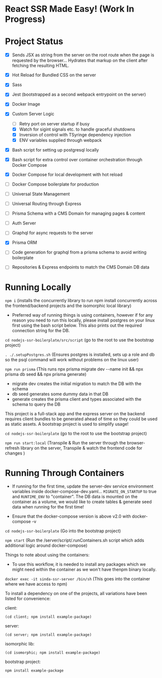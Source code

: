 # React SSR Made Easy! (Work In Progress)

# Project Status
- [x] Sends JSX as string from the server on the root route when the page is requested by the browser... Hydrates that markup on the client after fetching the resulting HTML.
- [x] Hot Reload for Bundled CSS on the server
- [x] Sass
- [x] Jest (bootstrapped as a second webpack entrypoint on the server) 
- [x] Docker Image
- [x] Custom Server Logic
     - [ ] Retry port on server startup if busy
     - [x] Watch for sigint signals etc. to handle graceful shutdowns
     - [x] Inversion of control with TSyringe dependency injection
     - [x] ENV variables supplied through webpack
- [x] Bash script for setting up postgresql locally
- [x] Bash script for extra control over container orchestration through Docker Compose 
- [x] Docker Compose for local development with hot reload
- [ ] Docker Compose boilerplate for production
- [ ] Universal State Management
- [ ] Universal Routing through Express
- [ ] Prisma Schema with a CMS Domain for managing pages & content
- [ ] Auth Server
- [ ] Graphql for async requests to the server
- [x] Prisma ORM
- [ ] Code generation for graphql from a prisma schema to avoid writing boilerplate
- [ ] Repositories & Express endpoints to match the CMS Domain DB data


# Running Locally
`npm i` (installs the concurrently library to run npm install concurrently across the frontend/backend projects and the isomorphic local library)

* Preferred way of running things is using containers, however if for any reason you need to run this locally, please install postgres on your linux first using the bash script below. This also prints out the required connection string for the DB.

`cd nodejs-ssr-boilerplate/src/script` (go to the root to use the bootstrap project)


`. ./.setupPostgres.sh` (Ensures postgres is installed, sets up a role and db so the psql command will work without problems on the linux user)

`npm run prisma` (This runs npx prisma migrate dev --name init && npx prisma db seed && npx prisma generate)
* migrate dev creates the initial  migration to match the DB with the schema
* db seed generates some dummy data in that DB
* generate creates the prisma client and types associated with the schema to query the DB

This project is a full-stack app and the express server on the backend requires client bundles to be generated ahead of time so they could be used as static assets. A bootstrap project is used to simplify usage!

`cd nodejs-ssr-boilerplate` (go to the root to use the bootstrap project)


`npm run start:local` (Transpile & Run the server through the browser-refresh library on the server, Transpile & watch the frontend code for changes )


# Running Through Containers

* If running for the first time, update the server-dev service environment variables inside docker-compose-dev.yaml... `MIGRATE_ON_STARTUP` to true and `RUNTIME_ENV` to "container". The DB data is mounted on the container as a volume, we would like to create tables & generate seed data when running for the first time!

* Ensure that the docker-compose version is above v2.0 with docker-compose -v

`cd nodejs-ssr-boilerplate` (Go into the bootstrap project)

`npm start` (Run the /server/script/.runContainers.sh script which adds additional logic around docker-compose) 

Things to note about using the containers:

* To use this workflow, it is needed to install any packages which we might need within the container as we won't have thenpm binary locally.


`docker exec -it sinda-ssr-server /bin/sh` (This goes into the container where we have access to npm)

To install a dependency on one of the projects, all variations have been listed for convenience:

client: 

`(cd client; npm install example-package)` 

server: 

`(cd server; npm install example-package)` 

isomorphic lib: 

`(cd isomorphic; npm install example-package)`

bootstrap project: 

`npm install example-package` 
